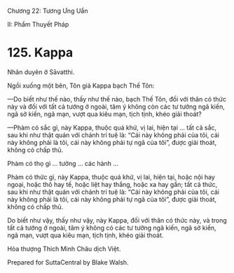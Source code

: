  

Chương 22: Tương Ưng Uẩn

II: Phẩm Thuyết Pháp

# 125\. Kappa

Nhân duyên ở Sāvatthi.

Ngồi xuống một bên, Tôn giả Kappa bạch Thế Tôn:

—Do biết như thế nào, thấy như thế nào, bạch Thế Tôn, đối với thân có thức này và đối với tất cả tướng ở ngoài, tâm ý không còn các tư tưởng ngã kiến, ngã sở kiến, ngã mạn, vượt qua kiêu mạn, tịch tịnh, khéo giải thoát?

—Phàm có sắc gì, này Kappa, thuộc quá khứ, vị lai, hiện tại … tất cả sắc, sau khi như thật quán với chánh trí tuệ là: “Cái này không phải của tôi, cái này không phải là tôi, cái này không phải tự ngã của tôi”, được giải thoát, không có chấp thủ.

Phàm có thọ gì … tưởng … các hành …

Phàm có thức gì, này Kappa, thuộc quá khứ, vị lai, hiện tại, hoặc nội hay ngoại, hoặc thô hay tế, hoặc liệt hay thắng, hoặc xa hay gần; tất cả thức, sau khi như thật quán với chánh trí tuệ là: “Cái này không phải của tôi, cái này không phải là tôi, cái này không phải tự ngã của tôi”, được giải thoát, không có chấp thủ.

Do biết như vậy, thấy như vậy, này Kappa, đối với thân có thức này, và trong tất cả tướng ở ngoài, tâm ý không có các tư tưởng ngã kiến, ngã sở kiến, ngã mạn, vượt qua kiêu mạn, tịch tịnh, khéo giải thoát.

Hòa thượng Thích Minh Châu dịch Việt.

Prepared for SuttaCentral by Blake Walsh.